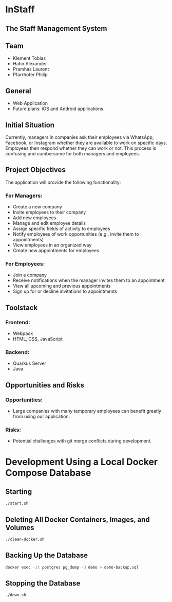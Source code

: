 # InStaff


## The Staff Management System

## Team

* Klement Tobias
* Hahn Alexander
* Pramhas Laurent
* Pfarrhofer Philip

## General

* Web Application
* Future plans: iOS and Android applications

## Initial Situation

Currently, managers in companies ask their employees via WhatsApp, Facebook, or Instagram whether they are available to work on specific days. Employees then respond whether they can work or not. This process is confusing and cumbersome for both managers and employees.

## Project Objectives

The application will provide the following functionality:

### For Managers:
* Create a new company
* Invite employees to their company
* Add new employees
* Manage and edit employee details
* Assign specific fields of activity to employees
* Notify employees of work opportunities (e.g., invite them to appointments)
* View employees in an organized way
* Create new appointments for employees

### For Employees:
* Join a company
* Receive notifications when the manager invites them to an appointment
* View all upcoming and previous appointments
* Sign up for or decline invitations to appointments

## Toolstack

### Frontend:
* Webpack
* HTML, CSS, JavaScript

### Backend:
* Quarkus Server
* Java

## Opportunities and Risks

### Opportunities:
* Large companies with many temporary employees can benefit greatly from using our application.

### Risks:
* Potential challenges with git merge conflicts during development.

# Development Using a Local Docker Compose Database

## Starting

```bash
./start.sh
```

## Deleting All Docker Containers, Images, and Volumes

```bash
./clean-docker.sh
```

## Backing Up the Database

```bash
docker exec -it postgres pg_dump -U demo > demo-backup.sql
```

## Stopping the Database

```bash
./down.sh
```